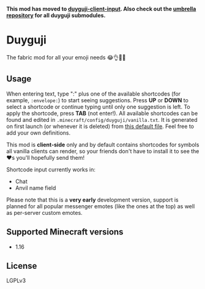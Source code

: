 **This mod has moved to [duyguji-client-input](https://github.com/Sturmlilie/duyguji-client-input). Also check out the [umbrella repository](https://github.com/Sturmlilie/Duyguji) for all duyguji submodules.**

# Duyguji

The fabric mod for all your emoji needs 😂👌💯💦

## Usage

When entering text, type ":" plus one of the available shortcodes (for example, `:envelope:`) to start seeing suggestions. Press **UP** or **DOWN** to select a shortcode or continue typing until only one suggestion is left. To apply the shortcode, press **TAB** (not enter!). All available shortcodes can be found and edited in `.minecraft/config/duyguji/vanilla.txt`. It is generated on first launch (or whenever it is deleted) from [this default file](src/main/resources/assets/duyguji/vanilla.txt). Feel free to add your own definitions.

This mod is **client-side** only and by default contains shortcodes for symbols all vanilla clients can render, so your friends don't have to install it to see the ❤s you'll hopefully send them!

Shortcode input currently works in:
* Chat
* Anvil name field

Please note that this is a **very early** development version, support is planned for all popular messenger emotes (like the ones at the top) as well as per-server custom emotes.

## Supported Minecraft versions

* 1.16

## License

LGPLv3
